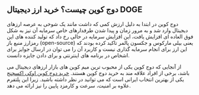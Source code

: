 

## دوج کوین چیست؟ خرید ارز دیجیتال DOGE

دوج کوین در ابتدا به دلیل ارزش کمی که داشت مانند یک شوخی به عرصه ارزهای دیجیتال وارد شد و به مرور زمان و پیدا شدن طرفدارهای خاص سرمایه آن نیز به شکل فوق العاده ای افزایش یافت، این افزایش سرمایه در حالی رخ داد که تولید کننده های این رمزارز منبع باز (open-source) یعنی بیلی مارکوس و جکسون پالمر تاکید کرده بودند که این ارز برای انجام سرمایه گذاری نیست و کاربرد آن را می توان در ارسال جوایز برای اشخاص در برنامه های اینترنتی و برای دادن جایزه دانست.

  
از آنجایی که دوج کوین یکی از محبوب ترین میم کوین های بازار ارزهای دیجیتال می باشد، برخی از افراد علاقه مند به خرید دوج کوین هستند. [خرید دوج کوین اوکی اکسچنج](https://ok-ex.io/buy-and-sell/doge/) یکی از بهترین انتخاب ایرانی است که می توانید در نظر داشته باشید. زیرا این پلتفرم علاوه بر امنیت، سرعت و کارمزد پایین را نیز ارائه می دهد.
